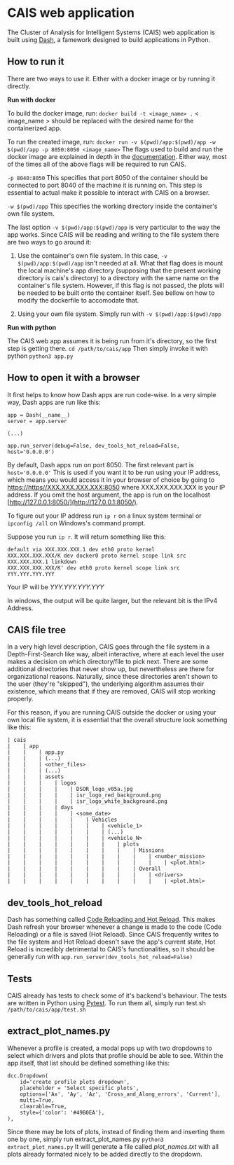 # CAIS web application

The Cluster of Analysis for Intelligent Systems (CAIS) web application is built using [Dash](https://plotly.com/dash/), a famework designed to build applications in Python.

## How to run it

There are two ways to use it. Either with a docker image or by running it directly. 


**Run with docker**

To build the docker image, run: `docker build -t <image_name> .`
< image_name > should be replaced with the desired name for the containerized app.

To run the created image, run: `docker run -v $(pwd)/app:$(pwd)/app -w $(pwd)/app -p 8050:8050 <image_name>`
The flags used to build and run the docker image are explained in depth in the [documentation](https://docs.docker.com/engine/reference/commandline/run/). Either way, most of the times all of the above flags will be required to run CAIS. 

`-p 8040:8050` This specifies that port 8050 of the container should be connected to port 8040 of the machine it is running on. This step is essential to actual make it possible to interact with CAIS on a browser.

`-w $(pwd)/app` This specifies the working directory inside the container's own file system.

The last option `-v $(pwd)/app:$(pwd)/app` is very particular to the way the app works. Since CAIS will be reading and writing to the file system there are two ways to go around it:

1. Use the container's own file system. In this case, `-v $(pwd)/app:$(pwd)/app` isn't needed at all. What that flag does is mount the local machine's app directory (supposing that the present working directory is cais's directory) to a directory with the same name on the container's file system. However, if this flag is not passed, the plots will be needed to be built onto the container itself. See bellow on how to modify the dockerfile to accomodate that.

2. Using your own file system. Simply run with `-v $(pwd)/app:$(pwd)/app`


**Run with python**

The CAIS web app assumes it is being run from it's directory, so the first step is getting there.
`cd /path/to/cais/app`
Then simply invoke it with python
`python3 app.py`


## How to open it with a browser

It first helps to know how Dash apps are run code-wise. In a very simple way, Dash apps are run like this:
```
app = Dash(__name__)
server = app.server

(...)

app.run_server(debug=False, dev_tools_hot_reload=False, host='0.0.0.0') 
```

By default, Dash apps run on port 8050. The first relevant part is `host='0.0.0.0'` This is used if you want it to be run using your IP address, which means you would access it in your browser of choice by going to [https://https//XXX.XXX.XXX.XXX:8050](https://https//XXX.XXX.XXX.XXX:8050) where XXX.XXX.XXX.XXX is your IP address. If you omit the host argument, the app is run on the localhost [http://127.0.0.1:8050/](http://127.0.0.1:8050/).

To figure out your IP address run `ip r` on a linux system terminal or `ipconfig /all` on Windows's command prompt.

Suppose you run `ip r`. It will return something like this:
```
default via XXX.XXX.XXX.1 dev eth0 proto kernel
XXX.XXX.XXX.XXX/K dev docker0 proto kernel scope link src XXX.XXX.XXX.1 linkdown
XXX.XXX.XXX.XXX/K' dev eth0 proto kernel scope link src YYY.YYY.YYY.YYY
```
Your IP will be *YYY.YYY.YYY.YYY*

In windows, the output will be quite larger, but the relevant bit is the IPv4 Address.

## CAIS file tree

In a very high level description, CAIS goes through the file system in a Depth-First-Search like way, albeit interactive, where at each level the user makes a decision on which directory/file to pick next. There are some additional directories that never show up, but nevertheless are there for organizational reasons. Naturally, since these directories aren't shown to the user (they're "skipped"), the underlying algorithm assumes their existence, which means that if they are removed, CAIS will stop working properly.

For this reason, if you are running CAIS outside the docker or using your own local file system, it is essential that the overall structure look something like this:
```
| cais
|    | app
|    |    | app.py
|    |    | (...)
|    |    | <other_files>
|    |    | (...)
|    |    | assets
|    |    |    | logos
|    |    |    |    | DSOR_logo_v05a.jpg
|    |    |    |    | isr_logo_red_background.png
|    |    |    |    | isr_logo_white_background.png
|    |    |    | days
|    |    |    |    | <some_date>
|    |    |    |    |    | Vehicles
|    |    |    |    |    |    | <vehicle_1>
|    |    |    |    |    |    | (...)
|    |    |    |    |    |    | <vehicle_N>
|    |    |    |    |    |    |    | plots
|    |    |    |    |    |    |    |    | Missions
|    |    |    |    |    |    |    |    |    | <number_mission>
|    |    |    |    |    |    |    |    |    |    | <plot.html>
|    |    |    |    |    |    |    |    | Overall
|    |    |    |    |    |    |    |    |    | <drivers>
|    |    |    |    |    |    |    |    |    |    | <plot.html>
```
        

## dev_tools_hot_reload

Dash has something called [Code Reloading and Hot Reload](https://dash.plotly.com/devtools). This makes Dash refresh your browser whenever a change is made to the code (Code Reloading) or a file is saved (Hot Reload). Since CAIS frequently writes to the file system and Hot Reload doesn't save the app's current state, Hot Reload is incredibly detrimental to CAIS's functionalities, so it should be generally run with `app.run_server(dev_tools_hot_reload=False)`

## Tests

CAIS already has tests to check some of it's backend's behaviour. The tests are written in Python using [Pytest](https://docs.pytest.org/en/7.3.x/). To run them all, simply run test.sh `/path/to/cais/app/test.sh`

## extract_plot_names.py

Whenever a profile is created, a modal pops up with two dropdowns to select which drivers and plots that profile should be able to see. Within the app itself, that list should be defined something like this:
```
dcc.Dropdown(
    id='create profile plots dropdown',
    placeholder = 'Select specific plots',
    options=['Ax', 'Ay', 'Az', 'Cross_and_Along_errors', 'Current'],
    multi=True,
    clearable=True,
    style={'color': '#49B0EA'},
),
```
Since there may be lots of plots, instead of finding them and inserting them one by one, simply run extract_plot_names.py
`python3 extract_plot_names.py`
It will generate a file called *plot_names.txt* with all plots already formated nicely to be added directly to the dropdown.
